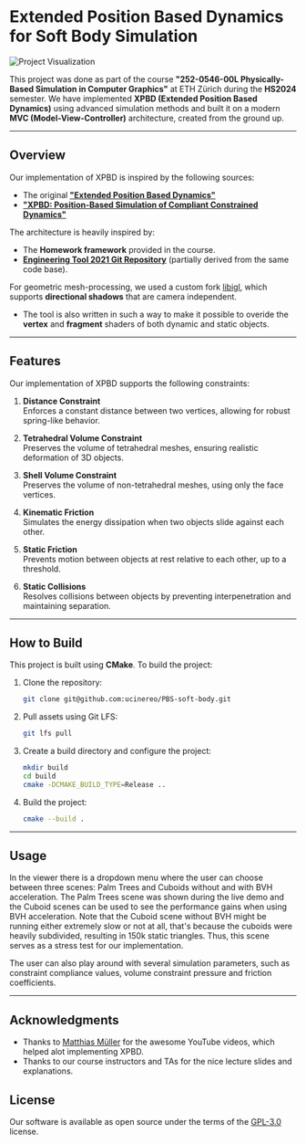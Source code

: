 # Extended Position Based Dynamics for Soft Body Simulation

![Project Visualization](assets/demo.gif)

This project was done as part of the course **"252-0546-00L Physically-Based Simulation in Computer Graphics"** at ETH Zürich
during the **HS2024** semester. We have implemented **XPBD (Extended Position Based Dynamics)** using advanced simulation methods and built it on a modern **MVC (Model-View-Controller)** architecture, created from the ground up.

---

## Overview

Our implementation of XPBD is inspired by the following sources:
- The original **["Extended Position Based Dynamics"](https://diglib.eg.org/server/api/core/bitstreams/e057a383-9937-4204-850a-97d851d0eebd/content)**
- **["XPBD: Position-Based Simulation of Compliant Constrained Dynamics"](https://dl.acm.org/doi/10.1145/2994258.2994272)**

The architecture is heavily inspired by:
- The **Homework framework** provided in the course.
- **[Engineering Tool 2021 Git Repository](https://gitlab.ethz.ch/mathiebr/engtool21/-/tree/master)** (partially derived from the same code base).

For geometric mesh-processing, we used a custom fork [libigl](https://libigl.github.io/), which supports **directional shadows** that are camera independent.
- The tool is also written in such a way to make it possible to overide the **vertex** and **fragment** shaders of both dynamic and static objects.

---

## Features

Our implementation of XPBD supports the following constraints:

1. **Distance Constraint**  
   Enforces a constant distance between two vertices, allowing for robust spring-like behavior.

2. **Tetrahedral Volume Constraint**  
   Preserves the volume of tetrahedral meshes, ensuring realistic deformation of 3D objects.

3. **Shell Volume Constraint**  
   Preserves the volume of non-tetrahedral meshes, using only the face vertices.

4. **Kinematic Friction**  
   Simulates the energy dissipation when two objects slide against each other.

5. **Static Friction**  
   Prevents motion between objects at rest relative to each other, up to a threshold.

6. **Static Collisions**  
   Resolves collisions between objects by preventing interpenetration and maintaining separation.

---

## How to Build

This project is built using **CMake**. To build the project:

1. Clone the repository:
    ```bash
    git clone git@github.com:ucinereo/PBS-soft-body.git
    ```

2. Pull assets using Git LFS:
   ```bash
   git lfs pull
   ```

3. Create a build directory and configure the project:
   ```bash
   mkdir build
   cd build
   cmake -DCMAKE_BUILD_TYPE=Release ..
   ```

4. Build the project:
   ```bash
   cmake --build .
   ```

---

## Usage

In the viewer there is a dropdown menu where the user can choose between three scenes: Palm Trees and Cuboids without
and with BVH acceleration. The Palm Trees scene was shown during the live demo and the Cuboid scenes can be used to see
the performance gains when using BVH acceleration. Note that the Cuboid scene without BVH might be running either extremely
slow or not at all, that's because the cuboids were heavily subdivided, resulting in 150k static triangles. Thus, this
scene serves as a stress test for our implementation.

The user can also play around with several simulation parameters, such as constraint compliance values, volume constraint
pressure and friction coefficients.

---

## Acknowledgments
- Thanks to [Matthias Müller](https://www.youtube.com/@matthimf) for the awesome YouTube videos, which helped alot implementing XPBD.
- Thanks to our course instructors and TAs for the nice lecture slides and explanations.

## License
Our software is available as open source under the terms of the [GPL-3.0](LICENSE.txt) license.